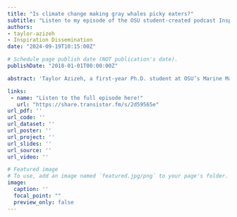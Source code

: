```yaml
---
title: "Is climate change making gray whales picky eaters?"
subtitle: "Listen to my episode of the OSU student-created podcast Inspiration Dissemination."
authors:
- taylor-azizeh
- Inspiration Dissemination
date: "2024-09-19T10:15:00Z"

# Schedule page publish date (NOT publication's date).
publishDate: "2018-01-01T00:00:00Z"

abstract: 'Taylor Azizeh, a first-year Ph.D. student at OSU’s Marine Mammal Institute, joins Matt to discuss how climate change might be driving gray whales to shift their feeding habits along the Pacific Northwest coast. Taylor's research explores the phenomenon of 'prey switching,' where these benthic specialists switch from seafloor to water-column feeding. By combining stable isotope analysis, GPS tracking, and drone photogrammetry, Taylor aims to understand how gray whales adapt to changing prey availability in a warming ocean. Listen in to hear about her journey from Costa Rica to London to OSU, her passion for these majestic animals, and the big-picture questions she seeks to answer. Hosted by Matthew Vaughan.'

links:
 - name: "Listen to the full episode here!"
   url: "https://share.transistor.fm/s/2d59565e"
url_pdf: ''
url_code: ''
url_dataset: ''
url_poster: ''
url_project: ''
url_slides: ''
url_source: ''
url_video: ''

# Featured image
# To use, add an image named `featured.jpg/png` to your page's folder. 
image:
  caption: ''
  focal_point: ""
  preview_only: false
---
```

